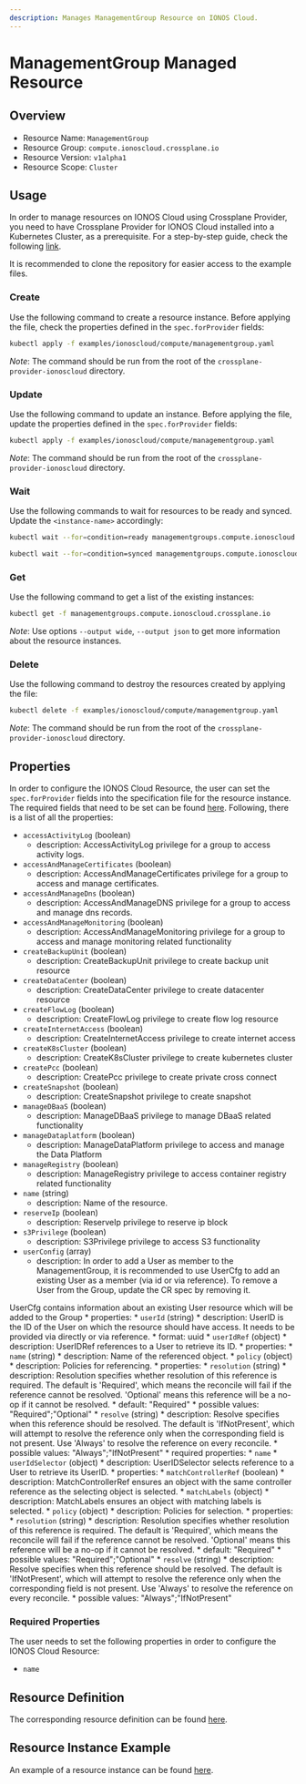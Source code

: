 ```yaml
---
description: Manages ManagementGroup Resource on IONOS Cloud.
---
```


# ManagementGroup Managed Resource

## Overview

* Resource Name: `ManagementGroup`
* Resource Group: `compute.ionoscloud.crossplane.io`
* Resource Version: `v1alpha1`
* Resource Scope: `Cluster`

## Usage

In order to manage resources on IONOS Cloud using Crossplane Provider, you need to have Crossplane Provider for IONOS Cloud installed into a Kubernetes Cluster, as a prerequisite. For a step-by-step guide, check the following [link](https://github.com/ionos-cloud/crossplane-provider-ionoscloud/tree/master/examples/example.md).

It is recommended to clone the repository for easier access to the example files.

### Create

Use the following command to create a resource instance. Before applying the file, check the properties defined in the `spec.forProvider` fields:

```bash
kubectl apply -f examples/ionoscloud/compute/managementgroup.yaml
```

_Note_: The command should be run from the root of the `crossplane-provider-ionoscloud` directory.

### Update

Use the following command to update an instance. Before applying the file, update the properties defined in the `spec.forProvider` fields:

```bash
kubectl apply -f examples/ionoscloud/compute/managementgroup.yaml
```

_Note_: The command should be run from the root of the `crossplane-provider-ionoscloud` directory.

### Wait

Use the following commands to wait for resources to be ready and synced. Update the `<instance-name>` accordingly:

```bash
kubectl wait --for=condition=ready managementgroups.compute.ionoscloud.crossplane.io/<instance-name>
```

```bash
kubectl wait --for=condition=synced managementgroups.compute.ionoscloud.crossplane.io/<instance-name>
```

### Get

Use the following command to get a list of the existing instances:

```bash
kubectl get -f managementgroups.compute.ionoscloud.crossplane.io
```

_Note_: Use options `--output wide`, `--output json` to get more information about the resource instances.

### Delete

Use the following command to destroy the resources created by applying the file:

```bash
kubectl delete -f examples/ionoscloud/compute/managementgroup.yaml
```

_Note_: The command should be run from the root of the `crossplane-provider-ionoscloud` directory.

## Properties

In order to configure the IONOS Cloud Resource, the user can set the `spec.forProvider` fields into the specification file for the resource instance. The required fields that need to be set can be found [here](#required-properties). Following, there is a list of all the properties:

* `accessActivityLog` (boolean)
	* description: AccessActivityLog privilege for a group to access activity logs.
* `accessAndManageCertificates` (boolean)
	* description: AccessAndManageCertificates privilege for a group to access and manage certificates.
* `accessAndManageDns` (boolean)
	* description: AccessAndManageDNS privilege for a group to access and manage dns records.
* `accessAndManageMonitoring` (boolean)
	* description: AccessAndManageMonitoring privilege for a group to access and manage monitoring related functionality
* `createBackupUnit` (boolean)
	* description: CreateBackupUnit privilege to create backup unit resource
* `createDataCenter` (boolean)
	* description: CreateDataCenter privilege to create datacenter resource
* `createFlowLog` (boolean)
	* description: CreateFlowLog privilege to create flow log resource
* `createInternetAccess` (boolean)
	* description: CreateInternetAccess privilege to create internet access
* `createK8sCluster` (boolean)
	* description: CreateK8sCluster privilege to create kubernetes cluster
* `createPcc` (boolean)
	* description: CreatePcc privilege to create private cross connect
* `createSnapshot` (boolean)
	* description: CreateSnapshot privilege to create snapshot
* `manageDBaaS` (boolean)
	* description: ManageDBaaS privilege to manage DBaaS related functionality
* `manageDataplatform` (boolean)
	* description: ManageDataPlatform privilege to access and manage the Data Platform
* `manageRegistry` (boolean)
	* description: ManageRegistry privilege to access container registry related functionality
* `name` (string)
	* description: Name of the resource.
* `reserveIp` (boolean)
	* description: ReserveIp privilege to reserve ip block
* `s3Privilege` (boolean)
	* description: S3Privilege privilege to access S3 functionality
* `userConfig` (array)
	* description: In order to add a User as member to the ManagementGroup, it is recommended to use UserCfg
to add an existing User as a member (via id or via reference).
To remove a User from the Group, update the CR spec by removing it.


UserCfg contains information about an existing User resource
which will be added to the Group
	* properties:
		* `userId` (string)
			* description: UserID is the ID of the User on which the resource should have access.
It needs to be provided via directly or via reference.
			* format: uuid
		* `userIdRef` (object)
			* description: UserIDRef references to a User to retrieve its ID.
			* properties:
				* `name` (string)
					* description: Name of the referenced object.
				* `policy` (object)
					* description: Policies for referencing.
					* properties:
						* `resolution` (string)
							* description: Resolution specifies whether resolution of this reference is required.
The default is 'Required', which means the reconcile will fail if the
reference cannot be resolved. 'Optional' means this reference will be
a no-op if it cannot be resolved.
							* default: "Required"
							* possible values: "Required";"Optional"
						* `resolve` (string)
							* description: Resolve specifies when this reference should be resolved. The default
is 'IfNotPresent', which will attempt to resolve the reference only when
the corresponding field is not present. Use 'Always' to resolve the
reference on every reconcile.
							* possible values: "Always";"IfNotPresent"
			* required properties:
				* `name`
		* `userIdSelector` (object)
			* description: UserIDSelector selects reference to a User to retrieve its UserID.
			* properties:
				* `matchControllerRef` (boolean)
					* description: MatchControllerRef ensures an object with the same controller reference
as the selecting object is selected.
				* `matchLabels` (object)
					* description: MatchLabels ensures an object with matching labels is selected.
				* `policy` (object)
					* description: Policies for selection.
					* properties:
						* `resolution` (string)
							* description: Resolution specifies whether resolution of this reference is required.
The default is 'Required', which means the reconcile will fail if the
reference cannot be resolved. 'Optional' means this reference will be
a no-op if it cannot be resolved.
							* default: "Required"
							* possible values: "Required";"Optional"
						* `resolve` (string)
							* description: Resolve specifies when this reference should be resolved. The default
is 'IfNotPresent', which will attempt to resolve the reference only when
the corresponding field is not present. Use 'Always' to resolve the
reference on every reconcile.
							* possible values: "Always";"IfNotPresent"

### Required Properties

The user needs to set the following properties in order to configure the IONOS Cloud Resource:

* `name`

## Resource Definition

The corresponding resource definition can be found [here](https://github.com/ionos-cloud/crossplane-provider-ionoscloud/tree/master/package/crds/compute.ionoscloud.crossplane.io_managementgroups.yaml).

## Resource Instance Example

An example of a resource instance can be found [here](https://github.com/ionos-cloud/crossplane-provider-ionoscloud/tree/master/examples/ionoscloud/compute/managementgroup.yaml).

